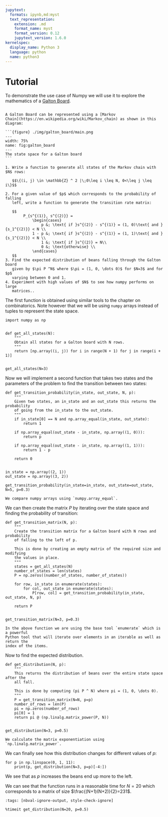 ```yaml
---
jupytext:
  formats: ipynb,md:myst
  text_representation:
    extension: .md
    format_name: myst
    format_version: 0.12
    jupytext_version: 1.6.0
kernelspec:
  display_name: Python 3
  language: python
  name: python3
---
```


# Tutorial

To demonstrate the use case of Numpy we will use it to explore the mathematics
of a [Galton Board](https://en.wikipedia.org/wiki/Bean_machine).

````{admonition} Problem

A Galton Board can be represented using a [Markov
Chain](https://en.wikipedia.org/wiki/Markov_chain) as shown in this diagram:

```{figure} ./img/galton_board/main.png
---
width: 75%
name: fig:galton_board
---
The state space for a Galton board
```

1. Write a function to generate all states of the Markov chain with $N$ rows:

   $$\{(i, j) \in \mathbb{Z} ^ 2 |\;0\leq i \leq N, 0<\leq j \leq i\}$$

2. For a given value of $p$ which corresponds to the probability of falling
   left, write a function to generate the transition rate matrix:

   $$
        P_{s^{(1)}, s^{(2)}} =
            \begin{cases}
                p &; \text{ if }s^{(2)} - s^{(1)} = (1, 0)\text{ and }{s_1^{(2)}} < N \\
            1 - p &; \text{ if }s^{(2)} - s^{(1)} = (1, 1)\text{ and }{s_1^{(2)}} < N \\
                1 &; \text{ if }s^{(2)} = N\\
                0 &; \text{otherwise} \\
            \end{cases}
   $$
3. Find the expected distribution of beans falling through the Galton board
   given by $\pi P ^N$ where $\pi = (1, 0, \dots 0)$ for $N=3$ and for $p$
   varying between 0 and 1.
4. Experiment with high values of $N$ to see how numpy performs on large
   matrices..
````

The first function is obtained using similar tools to the chapter on
combinatorics. Note however that we will be using `numpy` arrays instead of
tuples to represent the state space.

```{code-cell} ipython3
import numpy as np


def get_all_states(N):
    """
    Obtain all states for a Galton board with N rows.
    """
    return [np.array((i, j)) for i in range(N + 1) for j in range(i + 1)]


get_all_states(N=3)
```

Now we will implement a second function that takes two states and the parameters
of the problem to find the transition between two states:

```{code-cell} ipython3
def get_transition_probability(in_state, out_state, N, p):
    """
    Given two states, an in_state and an out_state this returns the probability
    of going from the in_state to the out_state.
    """
    if in_state[0] == N and np.array_equal(in_state, out_state):
        return 1

    if np.array_equal(out_state - in_state, np.array((1, 0))):
        return p

    if np.array_equal(out_state - in_state, np.array((1, 1))):
        return 1 - p

    return 0


in_state = np.array((2, 1))
out_state = np.array((3, 2))

get_transition_probability(in_state=in_state, out_state=out_state, N=5, p=0.3)
```

```{attention}
We compare numpy arrays using `numpy.array_equal`.
```

We can then create the matrix $P$ by iterating over the state space and finding
the probability of transition:

```{code-cell} ipython3
def get_transition_matrix(N, p):
    """
    Create the transition matrix for a Galton board with N rows and probability
    of falling to the left of p.

    This is done by creating an empty matrix of the required size and modifying
    the values in place.
    """
    states = get_all_states(N)
    number_of_states = len(states)
    P = np.zeros((number_of_states, number_of_states))

    for row, in_state in enumerate(states):
        for col, out_state in enumerate(states):
            P[row, col] = get_transition_probability(in_state, out_state, N, p)

    return P


get_transition_matrix(N=3, p=0.3)
```

````{attention}
In the above function we are using the base tool `enumerate` which is a powerful
Python tool that will iterate over elements in an iterable as well as return the
index of the items.
````

Now to find the expected distribution.

```{code-cell} ipython3
def get_distribution(N, p):
    """
    This returns the distribution of beans over the entire state space after the
    all fall.

    This is done by computing (pi P ^ N) where pi = (1, 0, \dots 0).
    """
    P = get_transition_matrix(N=N, p=p)
    number_of_rows = len(P)
    pi = np.zeros(number_of_rows)
    pi[0] = 1
    return pi @ (np.linalg.matrix_power(P, N))


get_distribution(N=3, p=0.5)
```

```{attention}
We calculate the matrix exponentiation using
`np.linalg.matrix_power`.
```

We can finally see how this distribution changes for different values of $p$:

```{code-cell} ipython3
for p in np.linspace(0, 1, 11):
    print(p, get_distribution(N=3, p=p)[-4:])
```

We see that as $p$ increases the beans end up more to the left.

We can see that the function runs in a reasonable time for $N=20$ which
corresponds to a matrix of size $\frac{(N+1)(N+2)}{2}=231$.

```{code-cell} ipython3
:tags: [nbval-ignore-output, style-check-ignore]

%timeit get_distribution(N=20, p=0.5)
```
